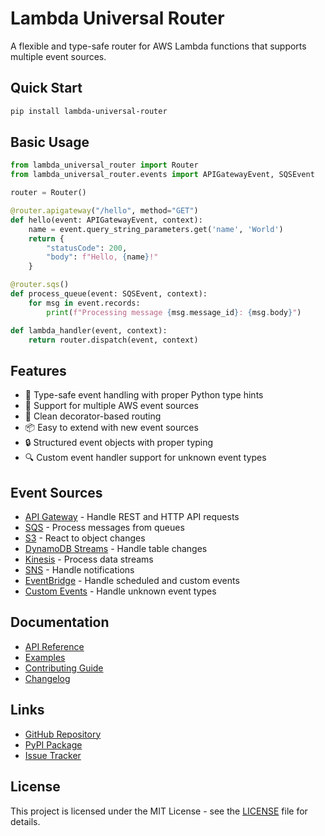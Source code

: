 # Lambda Universal Router

A flexible and type-safe router for AWS Lambda functions that supports multiple event sources.

## Quick Start

```bash
pip install lambda-universal-router
```

## Basic Usage

```python
from lambda_universal_router import Router
from lambda_universal_router.events import APIGatewayEvent, SQSEvent

router = Router()

@router.apigateway("/hello", method="GET")
def hello(event: APIGatewayEvent, context):
    name = event.query_string_parameters.get('name', 'World')
    return {
        "statusCode": 200,
        "body": f"Hello, {name}!"
    }

@router.sqs()
def process_queue(event: SQSEvent, context):
    for msg in event.records:
        print(f"Processing message {msg.message_id}: {msg.body}")

def lambda_handler(event, context):
    return router.dispatch(event, context)
```

## Features

- 🎯 Type-safe event handling with proper Python type hints
- 🔄 Support for multiple AWS event sources
- 🎨 Clean decorator-based routing
- 📦 Easy to extend with new event sources
- 🔒 Structured event objects with proper typing
- 🔍 Custom event handler support for unknown event types

## Event Sources

- [API Gateway](events/api-gateway.md) - Handle REST and HTTP API requests
- [SQS](events/sqs.md) - Process messages from queues
- [S3](events/s3.md) - React to object changes
- [DynamoDB Streams](events/dynamodb.md) - Handle table changes
- [Kinesis](events/kinesis.md) - Process data streams
- [SNS](events/sns.md) - Handle notifications
- [EventBridge](events/eventbridge.md) - Handle scheduled and custom events
- [Custom Events](events/custom.md) - Handle unknown event types

## Documentation

- [API Reference](api.md)
- [Examples](examples.md)
- [Contributing Guide](contributing.md)
- [Changelog](changelog.md)

## Links

- [GitHub Repository](https://github.com/raumildhandhukia/lambda-universal-router)
- [PyPI Package](https://pypi.org/project/lambda-universal-router)
- [Issue Tracker](https://github.com/raumildhandhukia/lambda-universal-router/issues)

## License

This project is licensed under the MIT License - see the [LICENSE](../LICENSE) file for details.